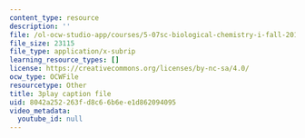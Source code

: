 ```yaml
---
content_type: resource
description: ''
file: /ol-ocw-studio-app/courses/5-07sc-biological-chemistry-i-fall-2013/8042a252263fd8c66b6ee1d862094095_VykaDbJIb8A.srt
file_size: 23115
file_type: application/x-subrip
learning_resource_types: []
license: https://creativecommons.org/licenses/by-nc-sa/4.0/
ocw_type: OCWFile
resourcetype: Other
title: 3play caption file
uid: 8042a252-263f-d8c6-6b6e-e1d862094095
video_metadata:
  youtube_id: null
---
```

